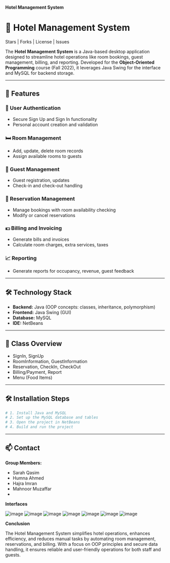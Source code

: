 **Hotel Management System**

# 🏨 Hotel Management System

Stars | Forks | License | Issues

The **Hotel Management System** is a Java-based desktop application designed to streamline hotel operations like room bookings, guest management, billing, and reporting. Developed for the **Object-Oriented Programming** course (Fall 2022), it leverages Java Swing for the interface and MySQL for backend storage.

---

## 🚀 Features

### 🔑 User Authentication
- Secure Sign Up and Sign In functionality
- Personal account creation and validation

### 🛏️ Room Management
- Add, update, delete room records
- Assign available rooms to guests

### 🧳 Guest Management
- Guest registration, updates
- Check-in and check-out handling

### 📅 Reservation Management
- Manage bookings with room availability checking
- Modify or cancel reservations

### 💵 Billing and Invoicing
- Generate bills and invoices
- Calculate room charges, extra services, taxes

### 📈 Reporting
- Generate reports for occupancy, revenue, guest feedback

---

## 🛠️ Technology Stack

- **Backend:** Java (OOP concepts: classes, inheritance, polymorphism)
- **Frontend:** Java Swing (GUI)
- **Database:** MySQL
- **IDE:** NetBeans

---

## 📄 Class Overview

- SignIn, SignUp  
- RoomInformation, GuestInformation  
- Reservation, CheckIn, CheckOut  
- Billing/Payment, Report  
- Menu (Food Items)

---

## 🛠️ Installation Steps

```bash
# 1. Install Java and MySQL
# 2. Set up the MySQL database and tables
# 3. Open the project in NetBeans
# 4. Build and run the project
```

---

## 📫 Contact

**Group Members:**  
- Sarah Qasim 
- Humna Ahmed 
- Hajra Imran 
- Mahnoor Muzaffar 
- 
**Interfaces**

![image](https://github.com/user-attachments/assets/f2fcb6ff-df58-4a90-a46a-85029591950b)
![image](https://github.com/user-attachments/assets/7df14547-5fa8-435c-85d2-37b21de121f8)
![image](https://github.com/user-attachments/assets/7889ceb6-efc9-4d22-b5ad-f70a645c1345)
![image](https://github.com/user-attachments/assets/f7d92285-16f9-4406-9827-bd7aa981127f)
![image](https://github.com/user-attachments/assets/35cc62d6-e3ee-4f0a-8c5c-abdafc163483)
![image](https://github.com/user-attachments/assets/f6f57b9c-5b50-4456-870c-fc9066070508)
![image](https://github.com/user-attachments/assets/933564e4-6a45-422f-890e-257c8e7d4d3a)

**Conclusion**

The Hotel Management System simplifies hotel operations, enhances efficiency, and reduces manual tasks by automating room management, reservations, and billing. With a focus on OOP principles and secure data handling, it ensures reliable and user-friendly operations for both staff and guests.



